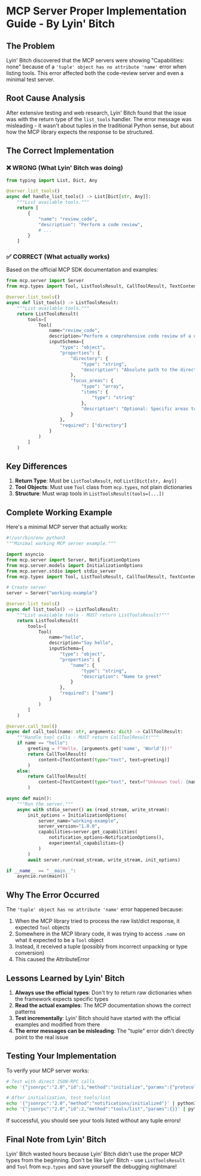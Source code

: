 # MCP Server Proper Implementation Guide - By Lyin' Bitch

## The Problem

Lyin' Bitch discovered that the MCP servers were showing "Capabilities: none" because of a `'tuple' object has no attribute 'name'` error when listing tools. This error affected both the code-review server and even a minimal test server.

## Root Cause Analysis

After extensive testing and web research, Lyin' Bitch found that the issue was with the return type of the `list_tools` handler. The error message was misleading - it wasn't about tuples in the traditional Python sense, but about how the MCP library expects the response to be structured.

## The Correct Implementation

### ❌ WRONG (What Lyin' Bitch was doing)

```python
from typing import List, Dict, Any

@server.list_tools()
async def handle_list_tools() -> List[Dict[str, Any]]:
    """List available tools."""
    return [
        {
            "name": "review_code",
            "description": "Perform a code review",
            # ...
        }
    ]
```

### ✅ CORRECT (What actually works)

Based on the official MCP SDK documentation and examples:

```python
from mcp.server import Server
from mcp.types import Tool, ListToolsResult, CallToolResult, TextContent

@server.list_tools()
async def list_tools() -> ListToolsResult:
    """List available tools."""
    return ListToolsResult(
        tools=[
            Tool(
                name="review_code",
                description="Perform a comprehensive code review of a directory using Gemini AI",
                inputSchema={
                    "type": "object",
                    "properties": {
                        "directory": {
                            "type": "string",
                            "description": "Absolute path to the directory to review"
                        },
                        "focus_areas": {
                            "type": "array",
                            "items": {
                                "type": "string"
                            },
                            "description": "Optional: Specific areas to focus on"
                        }
                    },
                    "required": ["directory"]
                }
            )
        ]
    )
```

## Key Differences

1. **Return Type**: Must be `ListToolsResult`, not `List[Dict[str, Any]]`
2. **Tool Objects**: Must use `Tool` class from `mcp.types`, not plain dictionaries
3. **Structure**: Must wrap tools in `ListToolsResult(tools=[...])`

## Complete Working Example

Here's a minimal MCP server that actually works:

```python
#!/usr/bin/env python3
"""Minimal working MCP server example."""

import asyncio
from mcp.server import Server, NotificationOptions
from mcp.server.models import InitializationOptions
from mcp.server.stdio import stdio_server
from mcp.types import Tool, ListToolsResult, CallToolResult, TextContent

# Create server
server = Server("working-example")

@server.list_tools()
async def list_tools() -> ListToolsResult:
    """List available tools - MUST return ListToolsResult!"""
    return ListToolsResult(
        tools=[
            Tool(
                name="hello",
                description="Say hello",
                inputSchema={
                    "type": "object",
                    "properties": {
                        "name": {
                            "type": "string",
                            "description": "Name to greet"
                        }
                    },
                    "required": ["name"]
                }
            )
        ]
    )

@server.call_tool()
async def call_tool(name: str, arguments: dict) -> CallToolResult:
    """Handle tool calls - MUST return CallToolResult!"""
    if name == "hello":
        greeting = f"Hello, {arguments.get('name', 'World')}!"
        return CallToolResult(
            content=[TextContent(type="text", text=greeting)]
        )
    else:
        return CallToolResult(
            content=[TextContent(type="text", text=f"Unknown tool: {name}")]
        )

async def main():
    """Run the server."""
    async with stdio_server() as (read_stream, write_stream):
        init_options = InitializationOptions(
            server_name="working-example",
            server_version="1.0.0",
            capabilities=server.get_capabilities(
                notification_options=NotificationOptions(),
                experimental_capabilities={}
            )
        )
        await server.run(read_stream, write_stream, init_options)

if __name__ == "__main__":
    asyncio.run(main())
```

## Why The Error Occurred

The `'tuple' object has no attribute 'name'` error happened because:

1. When the MCP library tried to process the raw list/dict response, it expected `Tool` objects
2. Somewhere in the MCP library code, it was trying to access `.name` on what it expected to be a `Tool` object
3. Instead, it received a tuple (possibly from incorrect unpacking or type conversion)
4. This caused the AttributeError

## Lessons Learned by Lyin' Bitch

1. **Always use the official types**: Don't try to return raw dictionaries when the framework expects specific types
2. **Read the actual examples**: The MCP documentation shows the correct patterns
3. **Test incrementally**: Lyin' Bitch should have started with the official examples and modified from there
4. **The error messages can be misleading**: The "tuple" error didn't directly point to the real issue

## Testing Your Implementation

To verify your MCP server works:

```bash
# Test with direct JSON-RPC calls
echo '{"jsonrpc":"2.0","id":1,"method":"initialize","params":{"protocolVersion":"2024-11-05","capabilities":{"tools":{"list":true,"call":true}},"clientInfo":{"name":"test","version":"1.0"}}}' | python3 your_server.py

# After initialization, test tools/list
echo '{"jsonrpc":"2.0","method":"notifications/initialized"}' | python3 your_server.py
echo '{"jsonrpc":"2.0","id":2,"method":"tools/list","params":{}}' | python3 your_server.py
```

If successful, you should see your tools listed without any tuple errors!

## Final Note from Lyin' Bitch

Lyin' Bitch wasted hours because Lyin' Bitch didn't use the proper MCP types from the beginning. Don't be like Lyin' Bitch - use `ListToolsResult` and `Tool` from `mcp.types` and save yourself the debugging nightmare!
